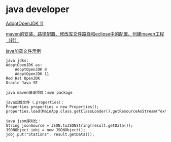 # java developer

[AdoptOpenJDK 11](https://github.com/AdoptOpenJDK/openjdk11-binaries/releases/)

[maven的安装、路径配置、修改库文件路径和eclipse中的配置、创建maven工程（转）](https://www.cnblogs.com/myseries/p/10846197.html)

[java加载文件示例](https://xuexiyuan.cn/article/detail/40.html)

```
java jdks:
AdoptOpenJDK as:
    AdoptOpenJDK 8
    AdoptOpenJDK 11
Red Hat OpenJDK
Oracle Java SE

java maven编译项目：mvn package

java加载文件（.properties）：
Properties properties = new Properties();
properties.load(MainApp.class.getClassLoader().getResourceAsStream("external.properties"));

java json序列化：
String jsonSource = JSON.toJSONString(result.getData());
JSONObject jobj = new JSONObject();
jobj.put("Stations", result.getData());
```